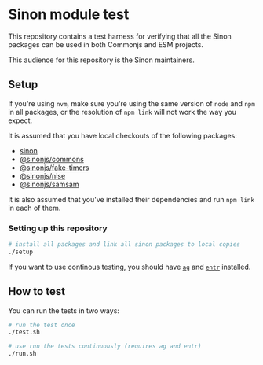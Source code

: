 # Sinon module test

This repository contains a test harness for verifying that all the Sinon packages can be used in both Commonjs and ESM projects.

This audience for this repository is the Sinon maintainers.


## Setup

If you're using `nvm`, make sure you're using the same version of `node` and `npm` in all packages, or the resolution of `npm link` will not work the way you expect.

It is assumed that you have local checkouts of the following packages:

- [sinon][sinon]
- [@sinonjs/commons][commons]
- [@sinonjs/fake-timers][fake-timers]
- [@sinonjs/nise][nise]
- [@sinonjs/samsam][samsam]

It is also assumed that you've installed their dependencies and run `npm link` in each of them.

### Setting up this repository

```sh
# install all packages and link all sinon packages to local copies
./setup
```

If you want to use continous testing, you should have  [`ag`][ag] and [`entr`][entr] installed.

## How to test

You can run the tests in two ways:

```sh
# run the test once
./test.sh

# use run the tests continuously (requires ag and entr)
./run.sh
```

[sinon]: https://github.com/sinonjs/sinon
[commons]: https://github.com/sinonjs/fake-timers
[fake-timers]: https://github.com/sinonjs/fake-timers
[nise]: https://github.com/sinonjs/nise
[samsam]: https://github.com/sinonjs/samsam
[ag]: https://github.com/ggreer/the_silver_searcher
[entr]: https://eradman.com/entrproject/
